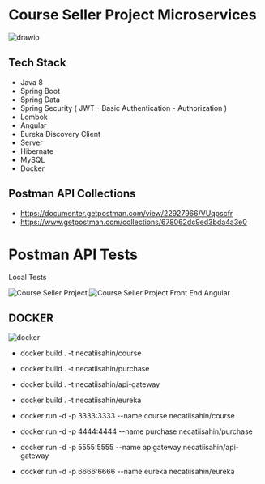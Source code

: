 # Course Seller Project Microservices

![drawio](https://user-images.githubusercontent.com/17224549/192118346-3be25925-36ba-4469-8f04-0e405232ba68.png)

## Tech Stack

- Java 8
- Spring Boot
- Spring Data
- Spring Security ( JWT - Basic Authentication - Authorization )
- Lombok
- Angular
- Eureka Discovery Client
- Server
- Hibernate
- MySQL
- Docker


## Postman API Collections
- https://documenter.getpostman.com/view/22927966/VUqpscfr
- https://www.getpostman.com/collections/678062dc9ed3bda4a3e0

# Postman API Tests

Local Tests

![Course Seller Project](https://user-images.githubusercontent.com/17224549/186480510-681a8b31-009d-4658-821d-59f7684d5124.gif)
![Course Seller Project Front End Angular](https://user-images.githubusercontent.com/17224549/186480522-8d23f81e-b661-4c5f-bf47-68d9dff6c881.gif)


## DOCKER
![docker](https://user-images.githubusercontent.com/17224549/192116292-1b075512-2b58-4ba8-9b89-8e97cfbaa1e2.png)


- docker build . -t necatiisahin/course
- docker build . -t necatiisahin/purchase
- docker build . -t necatiisahin/api-gateway
- docker build . -t necatiisahin/eureka


- docker run -d -p 3333:3333 --name course necatiisahin/course
- docker run -d -p 4444:4444 --name purchase necatiisahin/purchase
- docker run -d -p 5555:5555 --name apigateway necatiisahin/api-gateway
- docker run -d -p 6666:6666 --name eureka necatiisahin/eureka




```
